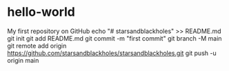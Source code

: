 # hello-world
My first repository on GitHub
echo "# starsandblackholes" >> README.md
git init
git add README.md
git commit -m "first commit"
git branch -M main
git remote add origin https://github.com/starsandblackholes/starsandblackholes.git
git push -u origin main
